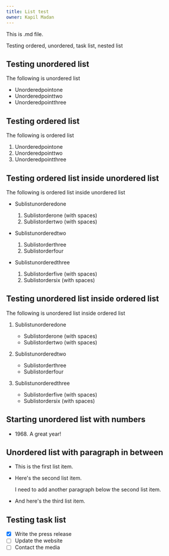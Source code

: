 ```yaml
---
title: List test
owner: Kapil Madan
---
```


This is .md file. 

Testing ordered, unordered, task list, nested list

## Testing unordered list

The following is unordered list

+ Unorderedpointone
+ Unorderedpointtwo
+ Unorderedpointthree

## Testing ordered list

The following is ordered list

1. Unorderedpointone
2. Unorderedpointtwo
3. Unorderedpointthree

## Testing ordered list inside unordered list

The following is ordered list inside unordered list

+ Sublistunorderedone
    1. Sublistorderone (with spaces)
    2. Sublistordertwo (with spaces)

+ Sublistunorderedtwo
	1. Sublistorderthree
	2. Sublistorderfour

+ Sublistunorderedthree
    1. Sublistorderfive (with spaces)
    2. Sublistordersix (with spaces)
	
## Testing unordered list inside ordered list
	
The following is unordered list inside ordered list

1. Sublistunorderedone
    + Sublistorderone (with spaces)
    + Sublistordertwo (with spaces)

1. Sublistunorderedtwo
	+ Sublistorderthree
	+ Sublistorderfour

1. Sublistunorderedthree
    + Sublistorderfive (with spaces)
    + Sublistordersix (with spaces)
	

## Starting unordered list with numbers

- 1968\. A great year!

## Unordered list with paragraph in between

* This is the first list item.
* Here's the second list item.

    I need to add another paragraph below the second list item.

* And here's the third list item.


## Testing task list 

- [x] Write the press release
- [ ] Update the website
- [ ] Contact the media